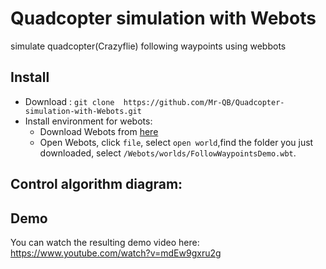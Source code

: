 # Quadcopter simulation with Webots
simulate quadcopter(Crazyflie) following waypoints using webbots
## Install 
* Download : ```git clone 
https://github.com/Mr-QB/Quadcopter-simulation-with-Webots.git```
* Install environment for webots:
    * Download Webots from [here](https://cyberbotics.com/)
    * Open Webots, click ```file```, select ```open world```,find the folder you just downloaded, select ```/Webots/worlds/FollowWaypointsDemo.wbt```.
## Control algorithm diagram:


## Demo
You can watch the resulting demo video here: https://www.youtube.com/watch?v=mdEw9gxru2g
